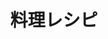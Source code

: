 ---
title: "料理レシピ"
description: ""
slug: "料理レシピ"
image: "2015-04-21_234522.png"
style:
    background: "#2a9d8f"
    color: "#fff"
---